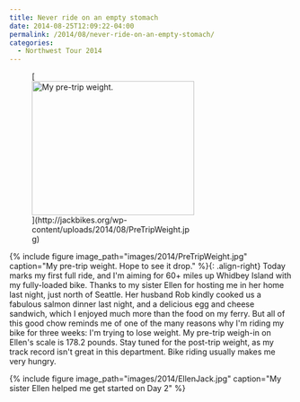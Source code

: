 ```yaml
---
title: Never ride on an empty stomach
date: 2014-08-25T12:09:22-04:00
permalink: /2014/08/never-ride-on-an-empty-stomach/
categories:
  - Northwest Tour 2014
---
```

<figure id="attachment_24" aria-describedby="caption-attachment-24" style="width: 289px" class="wp-caption alignright">[<img class="size-full wp-image-24" src="http://jackbikes.org/wp-content/uploads/2014/08/PreTripWeight.jpg" alt="My pre-trip weight. " width="289" height="239" />](http://jackbikes.org/wp-content/uploads/2014/08/PreTripWeight.jpg)<figcaption id="caption-attachment-24" class="wp-caption-text"></figcaption></figure>

{% include figure image_path="images/2014/PreTripWeight.jpg" caption="My pre-trip weight. Hope to see it drop." %}{: .align-right}
Today marks my first full ride, and I'm aiming for 60+ miles up Whidbey Island with my fully-loaded bike. Thanks to my sister Ellen for hosting me in her home last night, just north of Seattle. Her husband Rob kindly cooked us a fabulous salmon dinner last night, and a delicious egg and cheese sandwich, which I enjoyed much more than the food on my ferry. But all of this good chow reminds me of one of the many reasons why I'm riding my bike for three weeks: I'm trying to lose weight. My pre-trip weigh-in on Ellen's scale is 178.2 pounds. Stay tuned for the post-trip weight, as my track record isn't great in this department. Bike riding usually makes me very hungry.

{% include figure image_path="images/2014/EllenJack.jpg" caption="My sister Ellen helped me get started on Day 2" %}
